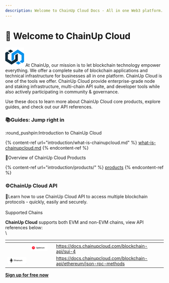 ```yaml
---
description: Welcome to ChainUp Cloud Docs - All in one Web3 platform.
---
```


# 👋 Welcome to ChainUp Cloud

<img src=".gitbook/assets/chainup (1).png" alt="" data-size="line"> At ChainUp, our mission is to let blockchain technology empower everything. We offer a complete suite of blockchain applications and technical infrastructure for businesses all in one platform. ChainUp Cloud is one of the tools we offer. ChainUp Cloud provide enterprise-grade node and staking infrastructure, multi-chain API suite, and developer tools while also actively participating in community & governance.

Use these docs to learn more about ChainUp Cloud core products, explore guides, and check out our API references.

### :books:Guides: Jump right in

:round\_pushpin:Introduction to ChainUp Cloud

{% content-ref url="introduction/what-is-chainupcloud.md" %}
[what-is-chainupcloud.md](introduction/what-is-chainupcloud.md)
{% endcontent-ref %}

:book:Overview of ChainUp Cloud Products

{% content-ref url="introduction/products/" %}
[products](introduction/products/)
{% endcontent-ref %}

### :gear:ChainUp Cloud API

:brain:Learn how to use ChainUp Cloud API to access multiple blockchain protocols - quickly, easily and securely.\
\
Supported Chains

**ChainUp Cloud** supports both EVM and non-EVM chains, view API references below:\
\


<table data-view="cards"><thead><tr><th></th><th></th><th></th><th data-hidden data-card-target data-type="content-ref"></th></tr></thead><tbody><tr><td></td><td><img src=".gitbook/assets/image (52).png" alt="" data-size="original"></td><td></td><td><a href="https://docs.chainupcloud.com/blockchain-api/sui-4">https://docs.chainupcloud.com/blockchain-api/sui-4</a></td></tr><tr><td><img src=".gitbook/assets/image (1) (1) (1).png" alt="" data-size="original"></td><td></td><td></td><td><a href="https://docs.chainupcloud.com/blockchain-api/ethereum/json-rpc-methods">https://docs.chainupcloud.com/blockchain-api/ethereum/json-rpc-methods</a></td></tr></tbody></table>

[**Sign up for free now**](https://cloud.chainup.com/app/register)&#x20;
